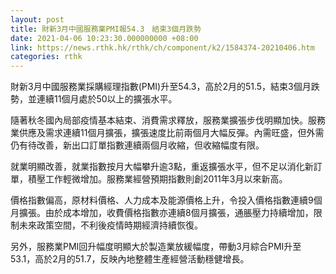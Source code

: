 ```yaml
---
layout: post
title: 財新3月中國服務業PMI報54.3　結束3個月跌勢
date: 2021-04-06 10:23:30.000000000 +08:00
link: https://news.rthk.hk/rthk/ch/component/k2/1584374-20210406.htm
categories: rthk
---
```


財新3月中國服務業採購經理指數(PMI)升至54.3，高於2月的51.5，結束3個月跌勢，並連續11個月處於50以上的擴張水平。

隨著秋冬國內局部疫情基本結束、消費需求釋放，服務業擴張步伐明顯加快。服務業供應及需求連續11個月擴張，擴張速度比前兩個月大幅反彈。內需旺盛，但外需仍有待改善，新出口訂單指數連續兩個月收縮，但收縮幅度有限。

就業明顯改善，就業指數按月大幅攀升逾3點，重返擴張水平，但不足以消化新訂單，積壓工作輕微增加。服務業經營預期指數則創2011年3月以來新高。

價格指數偏高，原材料價格、人力成本及能源價格上升，令投入價格指數連續9個月擴張。由於成本增加，收費價格指數亦連續8個月擴張，通脹壓力持續增加，限制未來政策空間，不利後疫情時期經濟持續恢復。

另外，服務業PMI回升幅度明顯大於製造業放緩幅度，帶動3月綜合PMI升至53.1，高於2月的51.7，反映內地整體生產經營活動穩健增長。
